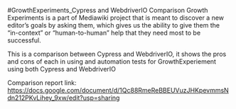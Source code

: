 #GrowthExperiments_Cypress and WebdriverIO Comparison
Growth Experiments is a part of Mediawiki project that is meant to discover a new editor’s goals by asking them, which gives us the ability to give them the “in-context” or “human-to-human” help that they need most to be successful.

This is a comparison between Cypress and WebdriverIO, it shows the pros and cons of each in using and automation tests for GrowthExperiement using both Cypress and WebdriverIO

Comparison report link: https://docs.google.com/document/d/1Qc88RmeReBBEUVuzJHKpevmmsNdn212PKvLihey_9xw/edit?usp=sharing
